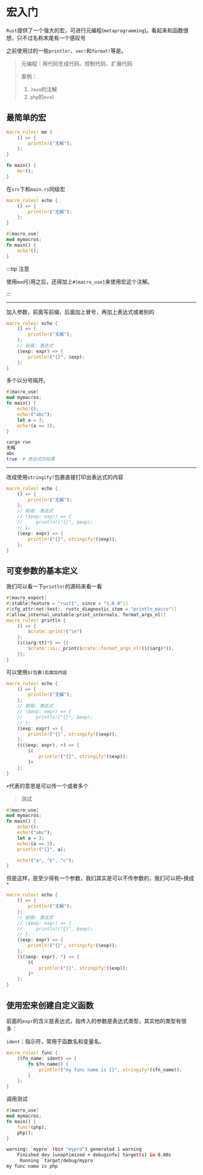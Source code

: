 # 宏入门

`Rust`提供了一个强大的宏，可进行元编程(`metaprogramming`)。看起来和函数很想，只不过名称末尾有一个感叹号

之前使用过的一些`println!`、`vec!`和`format!`等是。

> 元编程：用代码生成代码、控制代码、扩展代码
>
> 案例：
>
> 1.  `Java`的注解
> 2.  `php`的`eval`

## 最简单的宏

```rust
macro_rules! me {
    () => {
        println!("无解");
    };
}

fn main() {
    me!();
}

```

在`src`下和`main.rs`同级宏

```rust
macro_rules! echo {
    () => {
        println!("无解");
    };
}
```

```rust
#[macro_use]
mod mymacros;
fn main() {
    echo!();
}

```

:::tip 注意

使用`mod`引用之后，还得加上`#[macro_use]`来使用宏这个注解。

:::

---

加入参数，前面写前缀，后面加上冒号，再加上表达式或者别的

```rust
macro_rules! echo {
    () => {
        println!("无解");
    };
    // 前缀: 表达式
    ($exp: expr) => {
        println!("{}", $exp);
    };
}

```

多个以分号隔开。

```rust
#[macro_use]
mod mymacros;
fn main() {
    echo!();
    echo!("abc");
    let a = 3;
    echo!(a == 3);
}

```

```bash
cargo run
无解
abc
true  # 表达式的结果
```

---

改成使用`stringify!`包裹直接打印出表达式的内容

```rust
macro_rules! echo {
    () => {
        println!("无解");
    };
    // 前缀: 表达式
    // ($exp: expr) => {
    //     println!("{}", $exp);
    // };
    ($exp: expr) => {
        println!("{}", stringify!($exp));
    };
}

```

## 可变参数的基本定义

我们可以看一下`println!`的源码来看一看

```rust
#[macro_export]
#[stable(feature = "rust1", since = "1.0.0")]
#[cfg_attr(not(test), rustc_diagnostic_item = "println_macro")]
#[allow_internal_unstable(print_internals, format_args_nl)]
macro_rules! println {
    () => {
        $crate::print!("\n")
    };
    ($($arg:tt)*) => {{
        $crate::io::_print($crate::format_args_nl!($($arg)*));
    }};
}
```

可以使用`$(包裹)后面加内容`

```rust
macro_rules! echo {
    () => {
        println!("无解");
    };
    // 前缀: 表达式
    // ($exp: expr) => {
    //     println!("{}", $exp);
    // };
    ($exp: expr) => {
        println!("{}", stringify!($exp));
    };
    ($($exp: expr), +) => {
        $(
            println!("{}", stringify!($exp));
        )+
    };
}

```

`+`代表的意思是可以传一个或者多个

> 测试

```rust
#[macro_use]
mod mymacros;
fn main() {
    echo!();
    echo!("abc");
    let a = 3;
    echo!(a == 3);
    println!("{}", a);

    echo!("a", "b", "c");
}

```

但是这样，是至少得有一个参数，我们其实是可以不传参数的，我们可以把`+`换成`*`

```rust
macro_rules! echo {
    () => {
        println!("无解");
    };
    // 前缀: 表达式
    // ($exp: expr) => {
    //     println!("{}", $exp);
    // };
    ($exp: expr) => {
        println!("{}", stringify!($exp));
    };
    ($($exp: expr), *) => {
        $(
            println!("{}", stringify!($exp));
        )*
    };
}

```

## 使用宏来创建自定义函数

前面的`expr`的含义是表达式，指传入的参数是表达式类型，其实他的类型有很多：

`ident`：指示符，常用于函数名和变量名。

```rust
macro_rules! func {
    ($fn_name: ident) => {
        fn $fn_name() {
            println!("my func name is {}", stringify!($fn_name));
        }
    };
}
```

调用测试

```rust
#[macro_use]
mod mymacros;
fn main() {
    func!(php);
    php();
}
```

```bash
warning: `mypro` (bin "mypro") generated 1 warning
    Finished dev [unoptimized + debuginfo] target(s) in 0.00s
     Running `target/debug/mypro`
my func name is php
```

